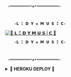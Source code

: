     ✧═════════•❀•══════════✧

   
          
        ✧𝗟 Ξ 𝗗 𝗬 ❀ 𝗠 𝗨 𝗦 İ 𝗖✧
    


[![🍁 𝗟 Ξ 𝗗 𝗬  𝗠 𝗨 𝗦 İ 𝗖 🍁](https://telegra.ph/file/e669d8ec6be16f4b7cc39.jpg)](https://t.me/SSmusicLedy_bot)


        
        ✧𝗟 Ξ 𝗗 𝗬 ❀ 𝗠 𝗨 𝗦 İ 𝗖✧
     
 

     ✧═════════•❀•══════════✧

             
<details>
<summary><b>🏹 HEROKU DEPLOY 🏹</b></summary>
<br>

[![Deploy](https://www.herokucdn.com/deploy/button.svg)](https://heroku.com/deploy?template=https://github.com/AzeMusic/LedyMusicBot)
------
[![Deploy](https://dashboard.heroku.com/new?button-url=https%3A%2F%2Fgithub.com%2FAzeMusic%2FLedyMusicBot&template=https%3A%2F%2Fgithub.com%2FAzeMusic%2FLedyMusicBot)]

  ------
<details>
<summary><b>📱 TELEGRAM 📱</b></summary>
<br>

 <a href="https://t.me/ledyplaylist"><img src="https://img.shields.io/badge/Kanal%20Channel%3F-blue?&style=flat-?&logo=telegram" width=220px></a></p>
  ------
  <a href="https://t.me/SOQrup"><img src="https://img.shields.io/badge/Dəstək%20Support%3F-blue?&style=?&logo=telegram" width=220px></a></p>
 __________________
 <details>
<summary><b>☘️ OWNER ☘️</b></summary>
<br>

[![MR AĞA](https://telegra.ph/file/d12e2aa72629dc7b5c59f.jpg)](https://t.me/Tenha055)


<details>
<summary><b>Credits</b></summary>
<br>

  •[``MR AĞA``](https://github.com/AzeMusic)•
  

      ✧═════════•❀•══════════✧
